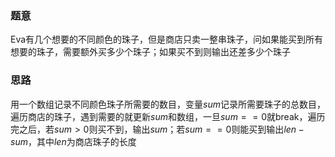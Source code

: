 ### 题意
Eva有几个想要的不同颜色的珠子，但是商店只卖一整串珠子，问如果能买到所有想要的珠子，需要额外买多少个珠子；如果买不到则输出还差多少个珠子

### 思路
用一个数组记录不同颜色珠子所需要的数目，变量$sum$记录所需要珠子的总数目，遍历商店的珠子，遇到需要的就更新$sum$和数组，一旦$sum == 0$就break，遍历完之后，若$sum > 0$则买不到，输出$sum$；若$sum == 0$则能买到输出$len -sum$，其中$len$为商店珠子的长度